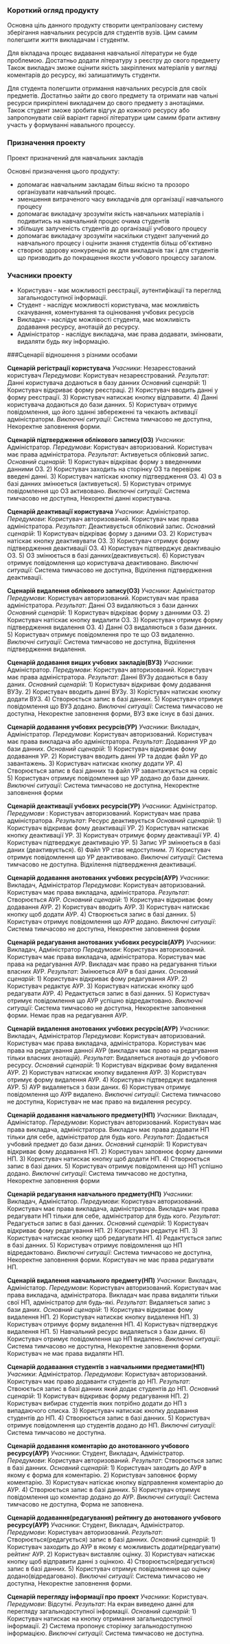 ### Короткий огляд продукту

Основна ціль данного продукту створити централізовану систему зберігання навчальних ресурсів для студентів 
вузів. Цим самим полегшити життя викладачам і студентм.

Для вікладача процес видавання навчальної літератури не буде проблемою. Достатньо додати літературу з реєстру до свого предмету
Також викладач зможе оцінити якість закріплених матеріалів у вигляді коментарів до ресурсу, які залишатимуть студенти.

Для студента полегшити отримання навчальних ресурсів для своїх предметів. Достатньо зайти до свого предмету та отримати нав
чальні ресурси прикріплені викладачем до свого предмету з анотаціями. Також студент зможе зробити відгук до кожного ресурсу або
запропонувати свій варіант гарної літератури цим самим брати активну участь у формуванні навального процессу.

### Призначення проекту

Проект призначений для навчальних закладів 

Основні призначення цього продукту:
* допомагає навчальним закладам більш якісно та прозоро організувати навчальний процес.
* зменшення витраченого часу викладачів для організації навчального процесу
* допомагає викладачу зрозуміти якість навчальних матеріалів і подивитись на навчальний процес очима студентів
* збільшує залученість студентів до організації учбового процесу 
* допомагає викладачу зрозуміти наскільки студент залучений до навчального процесу і оцінити знання студентів більш об'єктивно
* створює здорову конкуренцію як для викладачів так і для студентів що призводить до покращення якости учбового процессу загалом.

### Учасники проекту

* Користувач - має можливості реєстрації, аутентифікації та перегляд загальнодоступної інформації. 
* Студент - наслідує можливості користувача, має можливість скачування, коментування та оцінювання учбових ресурсів 
* Викладач - наслідує можлівості студента, має можливість додавання ресурсу, анотацій до ресурсу.
* Адміністратор - наслідує викладача, має права додавати, змінювати, видаляти будь яку інформацію.

###Сценарії відношення з різними особами

**Сценарій регістрації користувача**
*Учасники*: Незареєстований користувач
*Передумови*: Користувач незареєстрований.
*Результат*: Данні користувача додаються в базу данних
*Основний сценарій*:
    1) Користувач відкриває форму реєстраці.
    2) Користувач вводить данні у форму реєстрації.
    3) Користувач натискає кнопку відправити.
    4) Данні користувача додаються до бази данних.
    5) Користувач отримує повідомлення, що його зданні звбереженні та чекають активації адміністраторм.
*Виключні ситуації*: Система тимчасово не доступна, Некоректне заповнення форми.

**Сценарій підтвердження облікового запису(ОЗ)**
*Учасники*: Адміністратор.
*Передумови*: Користувач авторизований. Користувач має права адміністратора.
*Результат*: Активуеться обліковий запис. 
*Основний сценарій*:
    1) Користувач відкріває форму з введенними данними ОЗ.
    2) Користувач заходить на сторінку ОЗ та перевіряє введені данні.
    3) Користувач натіскає кнопку підтвердження ОЗ.
    4) ОЗ в базі данних змінюеться (активуеться).
    5) Користувач отримує повідомлення що ОЗ активовано.
*Виключні ситуації*: Система тимчасово не доступна, Некоректні данні користувача.

**Сценарій деактивації користувача**
*Учасники*: Адміністратор.
*Передумови*: Користувач авторизований. Користувач має права адміністратора.
*Результат*: Деактивується обліковий запис.
*Основний сценарій*:
    1) Користувач відкріває форму з даними ОЗ.
    2) Користувач натіскає кнопку деактивувати ОЗ.
    3) Користувач отримує форму підтвердження деактивації ОЗ.
    4) Користувач підтверджує деактивацію ОЗ.
    5) ОЗ змінюється в базі данних(деактивується).
    6) Користувач отримує повідомлення що користувача деактивовано.
*Виключні ситуації*: Система тимчасово не доступна, Відхілення підтвердження деактивації.

**Сценарій видалення облікового запису(ОЗ)**
*Учасники*: Адміністратор
*Передумови*: Користувач авторизований. Користувач має права адміністратора.
*Результат*: Данні ОЗ видаляються з бази данних
*Основний сценарій*:
    1) Користувач відкріває форму з данними ОЗ.
    2) Користувач натіскає кнопку видалити ОЗ.
    3) Користувач отримує форму підтвердження видалення ОЗ.
    4) Данні ОЗ видаляються з бази данних.
    5) Користувач отримує повідомлення про те що ОЗ видаленно.
*Виключні ситуації*: Система тимчасово не доступна, Відхілення підтвердження видалення.

**Сценарій додавання вищих учбових закладів(ВУЗ)**
*Учасники*: Адміністратор.
*Передумови*: Користувач авторизований. Користувач має права адміністратора.
*Результат*: Данні ВУЗу додаються в базу даних.
*Основний сценарій*:
    1) Користувач відкриває фому додавання ВУЗу.
    2) Користувач вводить данні ВУЗу.
    3) Корістувач натискає кнопку додати ВУЗ.
    4) Створюється запис в базі данних.
    5) Користувач отримує повідомлення що ВУЗ додано. 
*Виключні ситуації*: Система тимчасово не доступна, Некоректне заповнення форми, ВУЗ вже існує в базі даних.

**Сценарій додавання учбових ресурсів(УР)**
*Учасники*: Викладач, Адміністратор.
*Передумови*: Користувач авторизований. Користувач має права викладача або адміністратора.
*Результат*: Додавання УР до бази данних.
*Основний сценарій*:
    1) Користувач відкриває фому додавання УР.
    2) Користувач вводить данні УР та додає файл УР до завантажень.
    3) Користувач натискає кнопку додати УР.
    4) Створюється запис в базі данних та файл УР завантажується на сервіс
    5) Користувач отримує повідомлення що УР додано до бази данних.
*Виключні ситуації*: Система тимчасово не доступна, Некоректне заповнення форми

**Сценарій деактивації учбових ресурсів(УР)**
*Учасники*: Адміністратор.
*Передумови* : Користувач авторизований. Користувач має права адміністратора.
*Результат*: Ресурс деактивується
*Основний сценарій*:
    1) Користувач відкриває фому деактивації УР.
    2) Користувач натискає кнопку деактивації УР.
    3) Користувач отримує форму деактивації УР.
    4) Користувач підтверджує деактивацію УР.
    5) Запис УР змінюеться в базі даних (деактивується).
    6) Файл УР стає недоступним.
    7) Користувач отримує повідомлення що УР деактивовано.
*Виключні ситуації*: Система тимчасово не доступна. Відхілення підтвердження деактивациї.

**Сценарій додавання анотованих учбових ресурсів(АУР)**
*Учасники*: Викладач, Адміністратор
*Передумови*: Користувач авторизований. Користувач має права викладача, адміністратора.
*Результат*: Створюється АУР.
*Основний сценарій*: 
    1) Користувач відкриває фому додавання АУР.
    2) Користувач вводить АУР.
    3) Користувач натискає кнопку щоб додати АУР.
    4) Створюється запис в базі данних. 
    5) Користувач отримує повідомлення що АУР додано.
*Виключні ситуації*: Система тимчасово не доступна, Некоректне заповнення форми

**Сценарій редагування анотованих учбових ресурсів(АУР)**
*Учасники*: Викладач, Адміністратор
*Передумови*: Користувач авторизований. Користувач має права викладача, адміністратора. 
Користувач має права на редагування АУР. Викладач має право на редагування тільки власних АУР.
*Результат*: Змінюеться АУР в базі даних.
*Основний сценарій*:
    1) Користувач відкриває фому редагування АУР.
    2) Користувач редактує АУР.
    3) Користувач натискає кнопку щоб редагувати АУР.
    4) Редактується запис в базі данних. 
    5) Користувач отримує повідомлення що АУР успішно відредактовано.
*Виключні ситуації*: Система тимчасово не доступна, Некоректне заповнення форми. Немає прав на редагування АУР.

**Сценарій видалення анотованих учбових ресурсів(АУР)**
*Учасники*: Викладач, Адміністратор
*Передумови*: Користувач авторизований. Користувач має права викладача, адміністратора.
Користувач має права на редагування данної АУР (викладач має право на редагування тільки власних анотацій). 
*Результат*: Видаляеться анотація до учбового ресурсу.
*Основний сценарій*:
    1) Користувач відкриває фому видалення АУР.
    2) Користувач натискає кнопку видалення АУР.
    3) Користувач отримує форму видалення АУР.
    4) Користувач підтверджує видалення АУР.
    5) АУР видаляеться з бази даних.
    6) Користувач отримує повідомлення що АУР видалено.
*Виключні ситуації*: Система тимчасово не доступна, Користувач не має право на видалення ресурсу.

**Сценарій додавання навчального предмету(НП)**
*Учасники*: Викладач, Адміністатор.
*Передумови*: Користувач авторизований. Користувач має права викладача, адміністратора.
Викладач має права додавати НП тільки для себе, адміністратор для будь кого.
*Результат*: Додається учбовий предмет до бази даних.
*Основний сценарій*: 
    1) Користувач відкриває фому додавання НП.
    2) Користувач заповнює форму данними НП.
    3) Користувач натискає кнопку щоб додати НП.
    4) Створюється запис в базі даних.
    5) Користувач отримує повідомлення що НП успішно додано.
*Виключні ситуації*: Система тимчасово не доступна, Некоректне заповнення форми

**Сценарій редагування навчального предмету(НП)**
*Учасники*: Викладач, Адміністатор.
*Передумови*: Користувач авторизований. Користувач має права викладача, адміністратора.
Викладач має права редагувати НП тільки для себе, адміністратор для будь кого.
*Результат*: Редагується запис в базі данних.
*Основний сценарій*:
    1) Користувач відкриває фому редагування НП.
    2) Користувач редактує НП.
    3) Користувач натискає кнопку щоб редагувати НП.
    4) Редактується запис в базі данних. 
    5) Користувач отримує повідомлення що НП відредактовано.
*Виключні ситуації*: Система тимчасово не доступна, Некоректне заповнення форми. 
Користувач не має права редагувати НП.

**Сценарій видалення навчального предмету(НП)**
*Учасники*: Викладач, Адміністатор.
*Передумови*: Користувач авторизований. Користувач має права викладача, адміністратора.
Викладач має права видаляти тільки свої НП, адміністратор для будь-які.
*Результат*: Видаляеться запис з бази даних.
*Основний сценарій*:
    1) Користувач відкриває фому видалення НП.
    2) Користувач натискає кнопку видалення НП.
    3) Користувач отримує форму видалення НП.
    4) Користувач підтверджує видалення НП.
    5) Навчальний ресурс видаляеться з бази даних.
    6) Користувач отримує повідомлення що НП видалено.
*Виключні ситуації*: Система тимчасово не доступна, Некоректне заповнення форми. 
Користувач не має права видаляти НП.

**Сценарій додаваання студентів з навчальними предметами(НП)**
*Учасники*: Адміністратор.
*Передумови*: Користувач авторизований. Користувач має право додаванти студентів до НП.
*Результат*: Ствоюється запис в базі данних який додає студентів до НП.
*Основний сценарій*: 
    1) Користувач відкриває форму редагування НП.
    2) Користувач вибирає студентів яких потрібно додати до НП з випадаючого списка.
    3) Користувач натискає кнопку додавання студентів до НП.
    4) Створюється запис в базі данних.
    5) Користувач отримує повідомлення що студентів додано до НП.
*Виключні ситуації*: Система тимчасово не доступна.

**Сценарій додавання коментарію до анотованного учбового ресурсу(АУР)**
*Учасники*: Студент, Викладач, Адміністратор.
*Передумови*: Користувач авторизований.
*Результат*: Створюється запис в базі данних.
*Основний сценарій*:
    1) Користувач заходить до АУР в якому є форма для коментарію. 
    2) Користувач заповнює форму коментарію.
    3) Користувач натіскає кнопку відправлення коментарію до АУР.
    4) Створюється запис в базі данних.
    5) Користувач отримує повідомлення що коментар додано до АУР.
*Виключні ситуації*: Система тимчасово не доступна, Форма не заповнена.

**Сценарій додавання(редагування) рейтингу до анотованого учбового ресурсу(АУР)**
*Учасники*: Студент, Викладач, Адміністратор.
*Передумови*: Користувач авторизований.
*Результат*: Створюється(редагується) запис в базі данних.
*Основний сценарій*:
    1) Користувач заходить до АУР в якому є можливисть додати(редагувати) рейтинг АУР.
    2) Користувач виставляє оцінку. 
    3) Користувач натискає кнопку щоб відправити данні з оцінкою.
    4) Створюється(редагується) запис в базі данних.
    5) Користувач отримує повідомлення що оцінку додано(відредаговано).
*Виключні ситуації*: Система тимчасово не доступна, Некоректне заповнення форми.

**Сценарій перегляду інформації про проект**
*Учасники*: Користувач.
*Передумови*: Відсутні.
*Результат*: На екран виведено данні для перегляду загальнодоступної інформації.
*Основний сценарій*:
    1) Користувач натискає на кнопку отримання загальнодоступної інформації.
    2) Система пропонує сторінку загальнодоступною інформацією.
*Виключні ситуації*:
Система тимчасово не доступна.